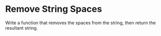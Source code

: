 # Remove String Spaces
Write a function that removes the spaces from the string, then return the resultant string.